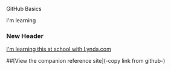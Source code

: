 GitHub Basics

I'm learning

### New Header

[I'm learning this at school with Lynda.com](http://lynda.com)

##[View the companion reference site](-copy link from github-)
